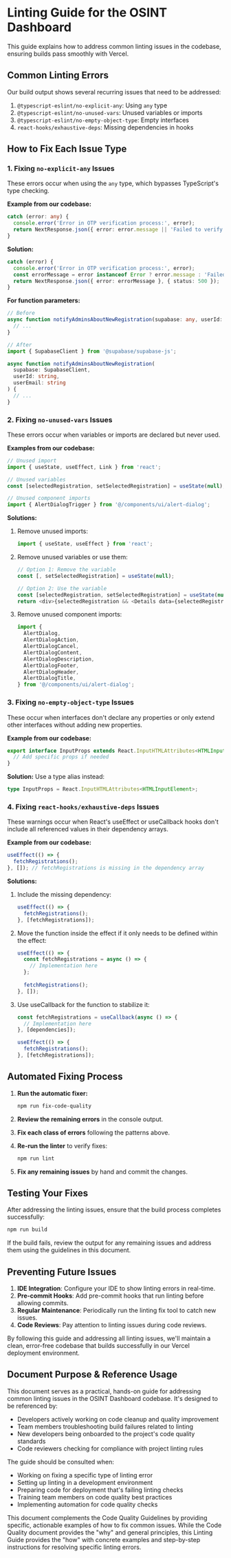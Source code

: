 # Linting Guide for the OSINT Dashboard

This guide explains how to address common linting issues in the codebase, ensuring builds pass smoothly with Vercel.

## Common Linting Errors

Our build output shows several recurring issues that need to be addressed:

1. `@typescript-eslint/no-explicit-any`: Using `any` type
2. `@typescript-eslint/no-unused-vars`: Unused variables or imports
3. `@typescript-eslint/no-empty-object-type`: Empty interfaces
4. `react-hooks/exhaustive-deps`: Missing dependencies in hooks

## How to Fix Each Issue Type

### 1. Fixing `no-explicit-any` Issues

These errors occur when using the `any` type, which bypasses TypeScript's type checking.

**Example from our codebase:**
```typescript
catch (error: any) {
  console.error('Error in OTP verification process:', error);
  return NextResponse.json({ error: error.message || 'Failed to verify OTP' }, { status: 500 });
}
```

**Solution:**
```typescript
catch (error) {
  console.error('Error in OTP verification process:', error);
  const errorMessage = error instanceof Error ? error.message : 'Failed to verify OTP';
  return NextResponse.json({ error: errorMessage }, { status: 500 });
}
```

**For function parameters:**
```typescript
// Before
async function notifyAdminsAboutNewRegistration(supabase: any, userId: string, userEmail: string) {
  // ...
}

// After
import { SupabaseClient } from '@supabase/supabase-js';

async function notifyAdminsAboutNewRegistration(
  supabase: SupabaseClient,
  userId: string,
  userEmail: string
) {
  // ...
}
```

### 2. Fixing `no-unused-vars` Issues

These errors occur when variables or imports are declared but never used.

**Examples from our codebase:**
```typescript
// Unused import
import { useState, useEffect, Link } from 'react';

// Unused variables
const [selectedRegistration, setSelectedRegistration] = useState(null);

// Unused component imports
import { AlertDialogTrigger } from '@/components/ui/alert-dialog';
```

**Solutions:**
1. Remove unused imports:
   ```typescript
   import { useState, useEffect } from 'react';
   ```

2. Remove unused variables or use them:
   ```typescript
   // Option 1: Remove the variable
   const [, setSelectedRegistration] = useState(null);
   
   // Option 2: Use the variable
   const [selectedRegistration, setSelectedRegistration] = useState(null);
   return <div>{selectedRegistration && <Details data={selectedRegistration} />}</div>;
   ```

3. Remove unused component imports:
   ```typescript
   import {
     AlertDialog,
     AlertDialogAction,
     AlertDialogCancel,
     AlertDialogContent,
     AlertDialogDescription,
     AlertDialogFooter,
     AlertDialogHeader,
     AlertDialogTitle,
   } from '@/components/ui/alert-dialog';
   ```

### 3. Fixing `no-empty-object-type` Issues

These occur when interfaces don't declare any properties or only extend other interfaces without adding new properties.

**Example from our codebase:**
```typescript
export interface InputProps extends React.InputHTMLAttributes<HTMLInputElement> {
  // Add specific props if needed
}
```

**Solution:**
Use a type alias instead:
```typescript
type InputProps = React.InputHTMLAttributes<HTMLInputElement>;
```

### 4. Fixing `react-hooks/exhaustive-deps` Issues

These warnings occur when React's useEffect or useCallback hooks don't include all referenced values in their dependency arrays.

**Example from our codebase:**
```typescript
useEffect(() => {
  fetchRegistrations();
}, []); // fetchRegistrations is missing in the dependency array
```

**Solutions:**
1. Include the missing dependency:
   ```typescript
   useEffect(() => {
     fetchRegistrations();
   }, [fetchRegistrations]);
   ```

2. Move the function inside the effect if it only needs to be defined within the effect:
   ```typescript
   useEffect(() => {
     const fetchRegistrations = async () => {
       // Implementation here
     };
     
     fetchRegistrations();
   }, []);
   ```

3. Use useCallback for the function to stabilize it:
   ```typescript
   const fetchRegistrations = useCallback(async () => {
     // Implementation here
   }, [dependencies]);
   
   useEffect(() => {
     fetchRegistrations();
   }, [fetchRegistrations]);
   ```

## Automated Fixing Process

1. **Run the automatic fixer:**
   ```bash
   npm run fix-code-quality
   ```

2. **Review the remaining errors** in the console output.

3. **Fix each class of errors** following the patterns above.

4. **Re-run the linter** to verify fixes:
   ```bash
   npm run lint
   ```

5. **Fix any remaining issues** by hand and commit the changes.

## Testing Your Fixes

After addressing the linting issues, ensure that the build process completes successfully:

```bash
npm run build
```

If the build fails, review the output for any remaining issues and address them using the guidelines in this document.

## Preventing Future Issues

1. **IDE Integration**: Configure your IDE to show linting errors in real-time.
2. **Pre-commit Hooks**: Add pre-commit hooks that run linting before allowing commits.
3. **Regular Maintenance**: Periodically run the linting fix tool to catch new issues.
4. **Code Reviews**: Pay attention to linting issues during code reviews.

By following this guide and addressing all linting issues, we'll maintain a clean, error-free codebase that builds successfully in our Vercel deployment environment. 

## Document Purpose & Reference Usage

This document serves as a practical, hands-on guide for addressing common linting issues in the OSINT Dashboard codebase. It's designed to be referenced by:

- Developers actively working on code cleanup and quality improvement
- Team members troubleshooting build failures related to linting
- New developers being onboarded to the project's code quality standards
- Code reviewers checking for compliance with project linting rules

The guide should be consulted when:
- Working on fixing a specific type of linting error
- Setting up linting in a development environment
- Preparing code for deployment that's failing linting checks
- Training team members on code quality best practices
- Implementing automation for code quality checks

This document complements the Code Quality Guidelines by providing specific, actionable examples of how to fix common issues. While the Code Quality document provides the "why" and general principles, this Linting Guide provides the "how" with concrete examples and step-by-step instructions for resolving specific linting errors. 